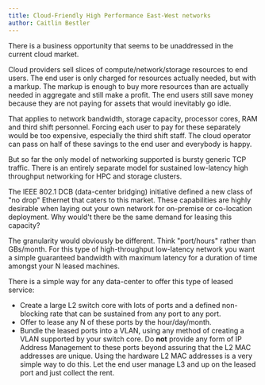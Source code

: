```yaml
---
title: Cloud-Friendly High Performance East-West networks
author: Caitlin Bestler
---
```

There is a business opportunity that seems to be unaddressed in the current cloud market.

Cloud providers sell slices of compute/network/storage resources to end users. The end user is only charged for resources actually needed, but with a markup. The markup is enough to buy more resources than are actually needed in aggregate and still make a profit. The end users still save money because they are not paying for assets that would inevitably go idle.

That applies to network bandwidth, storage capacity, processor cores, RAM and third shift personnel. Forcing each user to pay for these separately would be too expensive, especially the third shift staff. The cloud operator can pass on half of these savings to the end user and everybody is happy.

But so far the only model of networking supported is bursty generic TCP traffic. There is an entirely separate model for sustained low-latency high throughput networking for HPC and storage clusters.

The IEEE 802.1 DCB (data-center bridging) initiative defined a new class of "no drop" Ethernet that caters to this market. These capabilities are highly desirable when laying out your own network for on-premise or co-location deployment. Why would't there be the same demand for leasing this capacity?

The granularity would obviously be different. Think "port/hours" rather than GBs/month. For this type of high-throughput low-latency network you want a simple guaranteed bandwidth with maximum latency for a duration of time amongst your N leased machines.

There is a simple way for any data-center to offer this type of leased service:
* Create a large L2 switch core with lots of ports and a defined non-blocking rate that can be sustained from any port to any port.
* Offer to lease any N of these ports by the hour/day/month.
* Bundle the leased ports into a VLAN, using any method of creating a VLAN supported by your switch core. Do **not** provide any form of IP Address Management to these ports beyond assuring that the L2 MAC addresses are unique. Using the hardware L2 MAC addresses is a very simple way to do this. Let the end user manage L3 and up on the leased port and just collect the rent.
